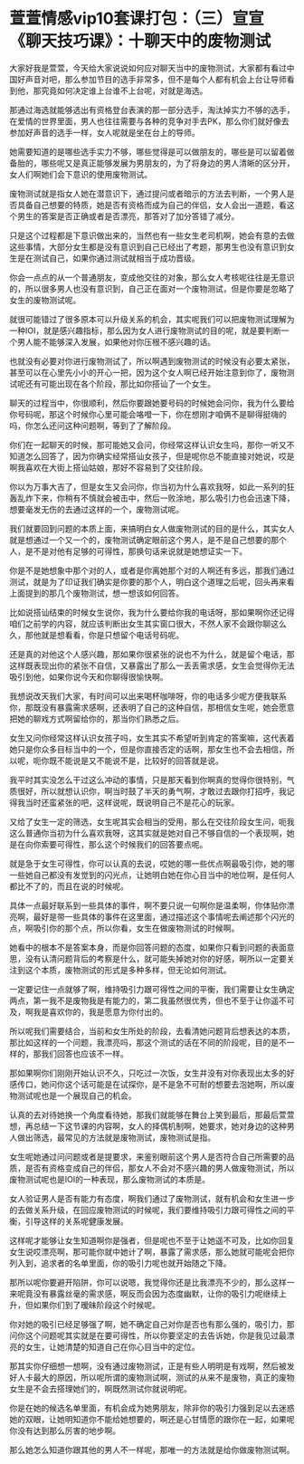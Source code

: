 # 萱萱情感vip10套课打包：（三）宣宣《聊天技巧课》：十聊天中的废物测试

大家好我是萱萱，今天给大家说说如何应对聊天当中的废物测试，大家都有看过中国好声音对吧，那么参加节目的选手非常多，但不是每个人都有机会上台让导师看到他，那究竟如何决定谁上台谁不上台呢，对就是海选。

那通过海选就能够选出有资格登台表演的那一部分选手，淘汰掉实力不够的选手，在爱情的世界里面，男人也往往需要与各种的竞争对手去PK，那么你们就好像去参加好声音的选手一样，女人呢就是坐在台上的导师。

她需要知道的是哪些选手实力不够，哪些觉得是可以做朋友的，哪些是可以留着做备胎的，哪些呢又是真正能够发展为男朋友的，为了将身边的男人清晰的区分开，女人们啊她们会下意识的使用废物测试。

废物测试就是指女人她在潜意识下，通过提问或者暗示的方法去判断，一个男人是否具备自己想要的特质，她是否有资格而成为自己的伴侣，女人会出一道题，看这个男生的答案是否正确或者是否漂亮，那答对了加分答错了减分。

只是这个过程都是下意识做出来的，当然也有一些女生老司机啊，她会有意的去做这些事情，大部分女生都是没有意识到自己已经出了考题，那男生也没有意识到女生是在测试自己，如果你通过测试就相当于成功晋级。

你会一点点的从一个普通朋友，变成他交往的对象，那么女人考核呢往往是无意识的，所以很多男人也没有意识到，自己正在面对一个废物测试，但是你要是忽略了女生的废物测试呢。

就很可能错过了很多原本可以升级关系的机会，其实呢我们可以把废物测试理解为一种IOI，就是感兴趣指标，那么因为女人进行废物测试的目的呢，就是要判断一个男人能不能够深入发展，如果他对你压根不感兴趣的话。

也就没有必要对你进行废物测试了，所以啊遇到废物测试的时候没有必要太紧张，甚至可以在心里先小小的开心一把，因为这个女人啊已经开始注意到你了，废物测试呢还有可能出现在各个阶段，那比如你搭讪了一个女生。

聊天的过程当中，你很顺利，然后你要跟她要号码的时候她会问你，我为什么要给你号码呢，那这个时候你心里可能会咯噔一下，你在想刚才咱俩不是聊得挺嗨的吗，你怎么还问这种问题啊，等到了了解阶段。

你们在一起聊天的时候，那可能她又会问，你经常这样认识女生吗，那你一听又不知道怎么回答了，因为你确实经常搭讪女孩子，但是呢你总不能直接对她说，哎是啊我喜欢在大街上搭讪姑娘，那好不容易到了交往阶段。

你以为万事大吉了，但是女生又会问你，你当初为什么喜欢我呀，如此一系列的狂轰乱炸下来，你稍有不慎就会被击中，然后一败涂地，那么吸引力也会迅速下降，想要毫发无伤的去通过这样的一个，废物测试呢。

我们就要回到问题的本质上面，来搞明白女人做废物测试的目的是什么，其实女人就是想通过一个又一个的，废物测试确定眼前这个男人，是不是自己想要的那个人，是不是对他有足够的可得性，那换句话来说就是她想证实一下。

你是不是她想象中那个对的人，或者是你离她那个对的人啊还有多远，那我们通过测试，就是为了印证我们确实是你要的那个人，明白这个道理之后呢，回头再来看上面提到的那几个废物测试，想一想该如何回答。

比如说搭讪结束的时候女生说你，我为什么要给你我的电话呀，那如果啊你还记得咱们之前学的内容，就应该判断出女生其实窗口很大，不然人家不会跟你聊这么久，那他就是想看看，你是只想留个电话号码呢。

还是真的对他这个人感兴趣，那如果你很紧张的说也不为什么，就是留个电话，那这样既表现出你的紧张不自信，又暴露出了那么一丢丢需求感，女生会觉得你无法吸引到他，如果你说今天和你聊得很愉快啊。

我想说改天我们大家，有时间可以出来喝杯咖啡呀，你的电话多少呢方便我联系你，那既没有暴露需求感啊，还表明了自己的这种自信，那相信女生呢，她会愿意把她的聊戏方式啊留给你的，那当你们熟悉之后。

女生又问你经常这样认识女孩子吗，女生其实不希望听到肯定的答案嘛，这代表着她只是你众多目标当中的一个，但是你直接否定的话啊，那女生也不会去相信，所以呢，呃你既不能说是又不能说不是，比较好的回答就是说。

我平时其实没怎么干过这么冲动的事情，只是那天看到你啊真的觉得你很特别，气质很好，所以就想认识你，啊当时鼓了半天的勇气啊，才敢过去跟你打招呼，我记得我当时还蛮紧张的吧，这样说呢，既说明自己不是花心的玩家。

又给了女生一定的筛选，女生呢其实会相当的受用，那么在交往阶段女生问，呃我这么普通你当初为什么喜欢我呀，这其实就是她对自己不够自信的一个表现啊，她是在向你索要可得性，那么这个时候我们的回答要点呢。

就是急于女生可得性，你可以认真的去说，哎她的哪一些优点啊最吸引你，她的哪一些她自己都没有发觉到的闪光点，让她明白她在你心目当中的地位啊，是任何人都比不了的，而且在说的时候呢。

具体一点最好联系到一些具体的事件，啊不要只说一句啊你是温柔啊，你体贴你漂亮啊，最好是带一些具体的事件在这里面，通过描述这个事情呢去阐述那个闪光的点，啊吸引你的那个点，所以你看，女生在做废物测试的时候啊。

她看中的根本不是答案本身，而是你回答问题的态度，如果你只看到问题的表面意思，没有认清问题背后的考察是什么，就可能失掉她对你的好感，啊所以一定要关注到这个本质，废物测试的形式是多种多样，但无论如何测试。

一定要记住一点就够了啊，维持吸引力跟可得性之间的平衡，我们需要让女生确定两点，第一我不是废物我是有能力的，第二我虽然很优秀，但也不至于让你遥不可及，啊我是喜欢你的，我是愿意为你付出的。

所以呢我们需要结合，当前和女生所处的阶段，去看清她问题背后想表达的本质，那比如这样的一个问题，我漂亮吗，那这个测试的话在不同的阶段呢，目的是不一样的，那我们回答也应该不一样。

那如果啊你们刚刚开始认识不久，只吃过一次饭，女生并没有对你表现出太多的好感传口，她问你这个话可能是在试探你，是不是急不可耐的想要去泡她啊，所以废物测试呢也是一个展现自己的机会。

认真的去对待她换一个角度看待她，那我们就能够在舞台上笑到最后，那最后萱萱想，再总结一下这节课的内容啊，女人的择偶机制啊，她要求，她对身边的这种男人做出筛选，最常见的方法就是废物测试，废物测试是指。

女生呢她通过问问题或者是提要求，来鉴别眼前这个男人是否符合自己所需要的品质，是否有资格变成自己的伴侣，那女人不会对不感兴趣的男人做废物测试，所以废物测试呢也是IOI的一种表现，那么废物测试的本质是。

女人验证男人是否有能力有态度，啊我们通过了废物测试，就有机会和女生进一步的去做关系升级，在回应废物测试的时候呢，我们要维持吸引力跟可得性之间的平衡，引导这样的关系呢健康发展。

这样呢才能够让女生知道啊你是强者，但是呢也不至于让她遥不可及，比如你回复女生说哎漂亮啊，那可能你就中她计了啊，暴露了需求感，那么她就可能呢会把你列入到，追求者的名单里面，你的吸引力呢也就开始随之下降。

那所以呢你要避开陷阱，你可以说嗯，我觉得你还是比我漂亮不少的，那么这样一来呢竟没有暴露丝毫的需求感，啊反而会因为态度幽默，让你的吸引力呢继续上升，但如果你们到了暧昧阶段这个时候呢。

你对她的吸引已经足够强了啊，她不确定自己对你是否也有那么强的，吸引力，那问你这个问题呢其实就是在要可得性，所以你要坚定的去告诉她，你是我见过最漂亮的女生，让她清楚的知道自己在你心目当中的定位。

那其实你仔细想一想啊，没有通过废物测试，正是有些人明明是有戏啊，然后被发好人卡最大的原因，所以呢所谓的废物测试啊，测试的从来不是废物，真正的废物女生是不会去搭理她们的，啊既然测试你就说明呢。

你是在她的候选名单里面，有机会成为她男朋友，除非你的吸引力强到足以去迷惑她的双眼，让她明知道你不能给她想要的，啊还是心甘情愿的跟你在一起，如果呢你没有达到那么厉害的地步啊。

那么她怎么知道你跟其他的男人不一样呢，那唯一的方法就是给你做废物测试啊。